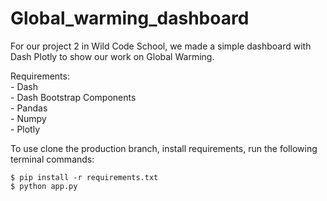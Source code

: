 # Global_warming_dashboard

For our project 2 in Wild Code School, we made a simple dashboard with Dash Plotly to 
show our work on Global Warming.<br/>

Requirements:   
    - Dash   
    - Dash Bootstrap Components   
    - Pandas   
    - Numpy   
    - Plotly   
    
To use clone the production branch, install requirements, run the following terminal commands:

    $ pip install -r requirements.txt
    $ python app.py
    
